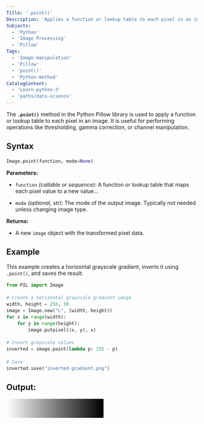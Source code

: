 ```yaml
---
Title: '.point()'
Description: 'Applies a function or lookup table to each pixel in an image using the Pillow library.'
Subjects:
  - 'Python'
  - 'Image Processing'
  - 'Pillow'
Tags:
  - 'Image-manipulation'  
  - 'Pillow'
  - 'point()'
  - 'Python-method'
CatalogContent:
  - 'Learn-python-3'
  - 'paths/data-science'
---
```


The **`.point()`** method in the Python Pillow library is used to apply a function or lookup table to each pixel in an image. It is useful for performing operations like thresholding, gamma correction, or channel manipulation.

## Syntax

```python
Image.point(function, mode=None)
```

**Parameters:**

- `function` *(callable or sequence)*: A function or lookup table that maps each pixel value to a new value...

- `mode` *(optional, str)*:
 The mode of the output image. Typically not needed unless changing image type.

**Returns:**
* A new `image` object with the transformed pixel data.


## Example
This example creates a horizontal grayscale gradient, inverts it using `.point()`, and saves the result:

```py
from PIL import Image

# Create a horizontal grayscale gradient image
width, height = 256, 50
image = Image.new("L", (width, height))
for x in range(width):
    for y in range(height):
        image.putpixel((x, y), x)

# Invert grayscale values
inverted = image.point(lambda p: 255 - p)

# Save
inverted.save("inverted-gradient.png")
```
## Output:
![Output image ](/media/inverted-gradient.png)








